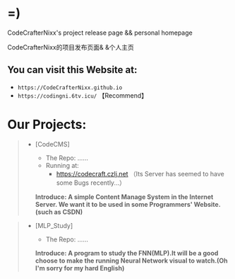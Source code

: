 # =)
CodeCrafterNixx's project release page &amp;&amp; personal homepage

CodeCrafterNixx的项目发布页面& &个人主页


## You can visit this Website at:

* ` https://CodeCrafterNixx.github.io `
* ` https://codingni.6tv.icu/ ` 【Recommend】

# Our Projects:
> * [CodeCMS]
>   - The Repo: ......
>   - Running at:
>     - https://codecraft.czlj.net （Its Server has seemed to have some Bugs recently...）
> 
>   __Introduce: A simple Content Manage System in the Internet Server. We want it to be used in some Programmers' Website.(such as CSDN)__


> * [MLP_Study]
>   - The Repo: ......
>   
>   __Introduce: A program to study the FNN(MLP).It will be a good choose to make the running Neural Network visual to watch.(Oh I'm sorry for my hard English)__
